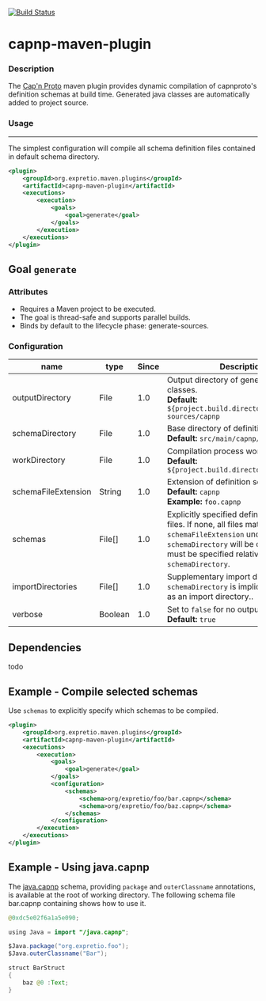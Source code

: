 [![Build Status](https://travis-ci.org/expretio/capnp-maven-plugin.svg?branch=master)](https://travis-ci.org/expretio/capnp-maven-plugin)

capnp-maven-plugin
==================

### Description

The [Cap'n Proto](http://capnproto.org) maven plugin provides dynamic compilation of capnproto's definition schemas at build time. Generated java classes are automatically added to project source.

### Usage
---------

The simplest configuration will compile all schema definition files contained in default schema directory.

```xml
<plugin>
    <groupId>org.expretio.maven.plugins</groupId>
    <artifactId>capnp-maven-plugin</artifactId>
    <executions>
        <execution>
            <goals>
                <goal>generate</goal>
            </goals>
        </execution>
    </executions>
</plugin>
```

Goal `generate`
---------------

### Attributes

* Requires a Maven project to be executed.
* The goal is thread-safe and supports parallel builds.
* Binds by default to the lifecycle phase: generate-sources.

### Configuration

| name | type | Since | Description |
| ---- | ---- | ----- | ----------- |
| outputDirectory | File | 1.0 | Output directory of generated java classes.<br/>**Default:** `${project.build.directory}/generated-sources/capnp` |
| schemaDirectory | File | 1.0 | Base directory of definition schemas.<br/>**Default:** `src/main/capnp/schema`|
| workDirectory | File | 1.0 | Compilation process working directory.<br/>**Default:** `${project.build.directory}/capnp-work` |
| schemaFileExtension | String | 1.0 | Extension of definition schema files.<br/>**Default:** `capnp`<br/>**Example:** `foo.capnp` |
| schemas | File[] | 1.0 | Explicitly specified definition schema files. If none, all files matching `schemaFileExtension` under `schemaDirectory` will be compiled. Files must be specified relatively from `schemaDirectory`.|
| importDirectories | File[] | 1.0 | Supplementary import directories. Note: `schemaDirectory` is implicitly considered as an import directory.. |
| verbose | Boolean | 1.0 | Set to `false` for no output.<br/>**Default:** `true` |


Dependencies
------------

todo

Example - Compile selected schemas
----------------------------------

Use `schemas` to explicitly specify which schemas to be compiled.

```xml
<plugin>
    <groupId>org.expretio.maven.plugins</groupId>
    <artifactId>capnp-maven-plugin</artifactId>
    <executions>
        <execution>
            <goals>
                <goal>generate</goal>
            </goals>
            <configuration>
                <schemas>
                    <schema>org/expretio/foo/bar.capnp</schema>
                    <schema>org/expretio/foo/baz.capnp</schema>
                </schemas>
            </configuration>
        </execution>
    </executions>
</plugin>
```

Example - Using java.capnp
----------------------------------

The [java.capnp](https://dwrensha.github.io/capnproto-java/index.html) schema, providing `package` and `outerClassname` annotations, is available at the root of working directory. The following schema file bar.capnp containing shows how to use it.

```java
@0xdc5e02f6a1a5e090;

using Java = import "/java.capnp";

$Java.package("org.expretio.foo");
$Java.outerClassname("Bar");

struct BarStruct
{
    baz @0 :Text;
}
```
